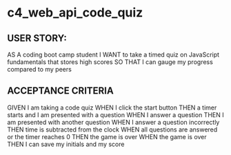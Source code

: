 # c4_web_api_code_quiz

## USER STORY: 

AS A coding boot camp student
I WANT to take a timed quiz on JavaScript fundamentals that stores high scores
SO THAT I can gauge my progress compared to my peers

## ACCEPTANCE CRITERIA

GIVEN I am taking a code quiz
WHEN I click the start button
THEN a timer starts and I am presented with a question
WHEN I answer a question
THEN I am presented with another question
WHEN I answer a question incorrectly
THEN time is subtracted from the clock
WHEN all questions are answered or the timer reaches 0
THEN the game is over
WHEN the game is over
THEN I can save my initials and my score